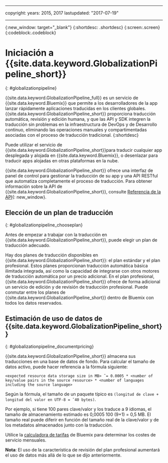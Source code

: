 ---

copyright:
  years: 2015, 2017
lastupdated: "2017-07-19"

  ---

{:new_window: target="_blank"}
{:shortdesc: .shortdesc}
{:screen:.screen}
{:codeblock:.codeblock}

 
# Iniciación a {{site.data.keyword.GlobalizationPipeline_short}}
{: #globalizationpipeline}

{{site.data.keyword.GlobalizationPipeline_full}} es un servicio de {{site.data.keyword.Bluemix}} que permite a los desarrolladores de la app lanzar rápidamente aplicaciones traducidas en los clientes globales. {{site.data.keyword.GlobalizationPipeline_short}} proporciona traducción automática, revisión y edición humana, y que las API y SDK integren la traducción sin problemas en la infraestructura de DevOps y de Desarrollo continuo, eliminando las operaciones manuales y compartimentadas asociadas con el proceso de traducción tradicional.
{:shortdesc}

Puede utilizar el servicio de {{site.data.keyword.GlobalizationPipeline_short}}para traducir cualquier app desplegada y alojada en {{site.data.keyword.Bluemix}}, o desenlazar para traducir apps alojadas en otras plataformas en la nube.

{{site.data.keyword.GlobalizationPipeline_short}} ofrece una interfaz de panel de control para gestionar la traducción de su app y una API RESTful que automatiza completamente el proceso de traducción. Para obtener información sobre la API de {{site.data.keyword.GlobalizationPipeline_short}}, consulte [Referencia de la API](https://gp-rest.ng.bluemix.net/translate/swagger/index.html){: new_window}. 

## Elección de un plan de traducción
{: #globalizationpipeline_chooseplan}

Antes de empezar a trabajar con la traducción en {{site.data.keyword.GlobalizationPipeline_short}}, puede elegir un plan de traducción adecuado.

Hay dos planes de traducción disponibles en {{site.data.keyword.GlobalizationPipeline_short}}: el plan estándar y el plan profesional. Estos planes proporcionan traducción automática básica ilimitada integrada, así como la capacidad de integrarse con otros motores de traducción automática por un precio adicional. En el plan profesional, {{site.data.keyword.GlobalizationPipeline_short}} ofrece de forma adicional un servicio de edición y de revisión de traducción profesional. Puede conmutar entre los planes de {{site.data.keyword.GlobalizationPipeline_short}} dentro de Bluemix con todos los datos reservados. 


## Estimación de uso de datos de {{site.data.keyword.GlobalizationPipeline_short}}
{: #globalizationpipeline_documentpricing}

{{site.data.keyword.GlobalizationPipeline_short}} almacena sus traducciones en una base de datos de fondo. Para calcular el tamaño de datos activo, puede hacer referencia a la fórmula siguiente:

`<expected resource data storage size in MB> ˜= 0.0005 * <number of key/value pairs in the source resource> * <number of languages including the source language>`

Según la fórmula, el tamaño de un paquete típico es `(longitud de clave + longitud del valor en UTF-8 = ˜40 bytes)`.

Por ejemplo, si tiene 100 pares clave/valor y los traduce a 9 idiomas, el tamaño de almacenamiento estimado es 0,0005 100 (9+1) = 0,5 MB. El tamaño real puede diferir en función del tamaño real de la clave/valor y de los metadatos almacenados junto con la traducción.

Utilice la [calculadora de tarifas](https://console.ng.bluemix.net/?direct=classic/#/pricing/cloudOEPaneId=pricing&paneId=pricingSheet&orgGuid=127a45f4-4461-4d5b-a26b-6dc2fdd1a3a2&spaceGuid=208fb1ff-413b-4fd9-9615-e8226062d0f3) de Bluemix para determinar los costes de servicio mensuales.

**Nota**: El uso de la característica de revisión del plan profesional aumentará el uso de datos más allá de lo que se dijo anteriormente.



